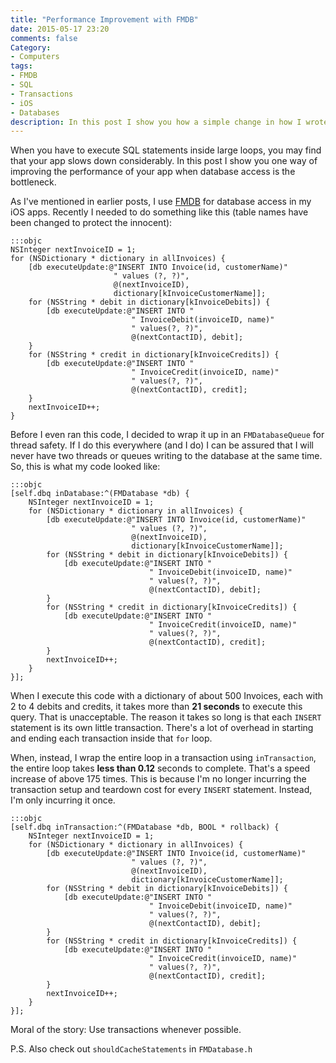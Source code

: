 ```yaml
---
title: "Performance Improvement with FMDB"
date: 2015-05-17 23:20
comments: false
Category:
- Computers
tags:
- FMDB
- SQL
- Transactions
- iOS
- Databases
description: In this post I show you how a simple change in how I wrote my SQL took my execution time from 21 seconds down to 0.12 seconds.
---
```


<!-- l /images/2015/05/view@2x.jpg Looking out at Hyderabad -->

When you have to execute SQL statements inside large loops, you may find that your app slows down considerably. In this post I show you one way of improving the performance of your app when database access is the bottleneck.

<!-- more -->

As I've mentioned in earlier posts, I use [FMDB][] for database access in my iOS apps. Recently I needed to do something like this (table names have been changed to protect the innocent): 

    :::objc
    NSInteger nextInvoiceID = 1;
    for (NSDictionary * dictionary in allInvoices) {
        [db executeUpdate:@"INSERT INTO Invoice(id, customerName)"
                           " values (?, ?)", 
                           @(nextInvoiceID), 
                           dictionary[kInvoiceCustomerName]];
        for (NSString * debit in dictionary[kInvoiceDebits]) {
            [db executeUpdate:@"INSERT INTO "
                               " InvoiceDebit(invoiceID, name)"
                               " values(?, ?)", 
                               @(nextContactID), debit];
        }
        for (NSString * credit in dictionary[kInvoiceCredits]) {
            [db executeUpdate:@"INSERT INTO "
                               " InvoiceCredit(invoiceID, name)"
                               " values(?, ?)", 
                               @(nextContactID), credit];
        }
        nextInvoiceID++;
    }

Before I even ran this code, I decided to wrap it up in an ```FMDatabaseQueue``` for thread safety. If I do this everywhere (and I do) I can be assured that I will never have two threads or queues writing to the database at the same time. So, this is what my code looked like: 

    :::objc
    [self.dbq inDatabase:^(FMDatabase *db) {
        NSInteger nextInvoiceID = 1;
        for (NSDictionary * dictionary in allInvoices) {
            [db executeUpdate:@"INSERT INTO Invoice(id, customerName)"
                               " values (?, ?)", 
                               @(nextInvoiceID), 
                               dictionary[kInvoiceCustomerName]];
            for (NSString * debit in dictionary[kInvoiceDebits]) {
                [db executeUpdate:@"INSERT INTO "
                                   " InvoiceDebit(invoiceID, name)"
                                   " values(?, ?)", 
                                   @(nextContactID), debit];
            }
            for (NSString * credit in dictionary[kInvoiceCredits]) {
                [db executeUpdate:@"INSERT INTO "
                                   " InvoiceCredit(invoiceID, name)"
                                   " values(?, ?)", 
                                   @(nextContactID), credit];
            }
            nextInvoiceID++;
        }
    }];

When I execute this code with a dictionary of about 500 Invoices, each with 2 to 4 debits and credits, it takes more than **21 seconds** to execute this query. That is unacceptable. The reason it takes so long is that each ```INSERT``` statement is its own little transaction. There's a lot of overhead in starting and ending each transaction inside that ```for``` loop.

When, instead, I wrap the entire loop in a transaction using ```inTransaction```, the entire loop takes **less than 0.12** seconds to complete. That's a speed increase of above 175 times. This is because I'm no longer incurring the transaction setup and teardown cost for every ```INSERT``` statement. Instead, I'm only incurring it once.

    :::objc
    [self.dbq inTransaction:^(FMDatabase *db, BOOL * rollback) {
        NSInteger nextInvoiceID = 1;
        for (NSDictionary * dictionary in allInvoices) {
            [db executeUpdate:@"INSERT INTO Invoice(id, customerName)"
                               " values (?, ?)", 
                               @(nextInvoiceID), 
                               dictionary[kInvoiceCustomerName]];
            for (NSString * debit in dictionary[kInvoiceDebits]) {
                [db executeUpdate:@"INSERT INTO "
                                   " InvoiceDebit(invoiceID, name)"
                                   " values(?, ?)", 
                                   @(nextContactID), debit];
            }
            for (NSString * credit in dictionary[kInvoiceCredits]) {
                [db executeUpdate:@"INSERT INTO "
                                   " InvoiceCredit(invoiceID, name)"
                                   " values(?, ?)", 
                                   @(nextContactID), credit];
            }
            nextInvoiceID++;
        }
    }];

Moral of the story: Use transactions whenever possible.  

P.S. Also check out ```shouldCacheStatements``` in ```FMDatabase.h```



[FMDB]: https://github.com/ccgus/fmdb